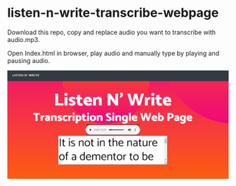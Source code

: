 # listen-n-write-transcribe-webpage

Download this repo, copy and replace audio you want to transcribe with audio.mp3.

Open Index.html in browser, play audio and manually type by playing and pausing audio.

<img src="Thumb.jpg">
